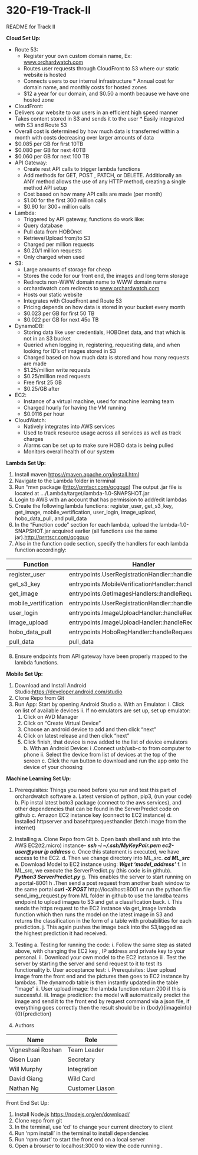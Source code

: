 # 320-F19-Track-II
README for Track II

**Cloud Set Up:**

* Route 53:
  * Register your own custom domain name, Ex: www.orchardwatch.com
  * Routes user requests through CloudFront to S3 where our static website is hosted 
  * Connects users to our internal infrastructure   * Annual cost for domain name, and monthly costs for hosted zones
   * $12 a year for our domain, and $0.50 a month because we have one hosted zone 
* CloudFront:
 * Delivers our website to our users in an efficient high speed manner
 * Takes content stored in S3 and sends it to the user  * Easily integrated with S3 and Route 53
 * Overall cost is determined by how much data is transferred within a month with costs decreasing over larger amounts of data 
  * $0.085 per GB for first 10TB
  * $0.080 per GB for next 40TB
  * $0.060 per GB for next 100 TB
* API Gateway:
  * Create rest API calls to trigger lambda functions
  * Add methods for GET, POST , PATCH, or DELETE. Additionally an ANY method allows the use of any HTTP method, creating a single method API setup
  * Cost based on how many API calls are made (per month)
   * $1.00 for the first 300 million calls
   * $0.90 for 300+ million calls
* Lambda:
  * Triggered by API gateway, functions do work like:
   * Query database
   * Pull data from HOBOnet
   * Retrieve/Upload from/to S3
  * Charged per million requests
   * $0.20/1 million requests
   * Only charged when used
* S3:
  * Large amounts of storage for cheap
  * Stores the code for our front end, the images and long term storage
  * Redirects non-WWW domain name to WWW domain name
   * orchardwatch.com redirects to www.orchardwatch.com
  * Hosts our static website
   * Integrates with CloudFront and Route 53
  * Pricing depends on how data is stored in your bucket every month
   * $0.023 per GB for first 50 TB
   * $0.022 per GB for next 45o TB
* DynamoDB:
  * Storing data like user credentials, HOBOnet data, and that which is not in an S3 bucket
  * Queried when logging in, registering, requesting data, and when looking for ID’s of images stored in S3
  * Charged based on how much data is stored and how many requests are made
   * $1.25/million write requests
   * $0.25/million read requests 
   * Free first 25 GB
   * $0.25/GB after
* EC2: 
  * Instance of a virtual machine, used for machine learning team
  * Charged hourly for having the VM running
   * $0.0116 per hour
* CloudWatch:
  * Natively integrates into AWS services
  * Used to track resource usage across all services as well as track charges
  * Alarms can be set up to make sure HOBO data is being pulled 
  * Monitors overall health of our system

**Lambda Set Up:**
1. Install maven https://maven.apache.org/install.html
2. Navigate to the Lambda folder in terminal
3. Run “mvn package (http://prntscr.com/qcgpuq)
The output .jar file is located at .../Lambda/target/lambda-1.0-SNAPSHOT.jar
4. Login to AWS with an account that has permission to add/edit lambdas
5. Create the following lambda functions: register_user, get_s3_key, get_image, mobile_vertification, user_login, image_upload, hobo_data_pull, and pull_data
6. In the “Function code” section for each lambda, upload the lambda-1.0-SNAPSHOT.jar acquired earlier (all functions use the same jar).http://prntscr.com/qcgquo
7. Also in the function code section, specify the handlers for each lambda function accordingly:

Function | Handler
------------ | -------------
register_user | entrypoints.UserRegistrationHandler::handleRequest
get_s3_key | entrypoints.MobileVerificationHandler::handleRequest
get_image | entrypoints.GetImagesHandlers::handleRequest
mobile_vertification | entrypoints.UserRegistrationHandler::handleRequest
user_login | entrypoints.ImageUploadHandler::handleRequest
image_upload | entrypoints.ImageUploadHandler::handleRequest
hobo_data_pull | entrypoints.HoboRegHandler::handleRequest
pull_data | pull_data

8. Ensure endpoints from API gateway have been properly mapped to the lambda functions.


**Mobile Set Up:**
1. Download and Install Android Studio:https://developer.android.com/studio
2. Clone Repo from Git
3. Run App: Start by opening Android Studio
 a. With an Emulator: 
  i. Click on list of available devices
  ii. If no emulators are set up, set up emulator:
   1. Click on AVD Manager
   2. Click on “Create Virtual Device” 
   3. Choose an android device to add and then click “next”
   4. Click on latest release and then click “next”
   5. Click finish, that device is now added to the list of device emulators
 b. With an Android Device:
  i .Connect usb/usb-c to from computer to phone
  ii. Select the device from list of devices at the top of the screen
 c. Click the run button to download and run the app onto the device of your choosing

**Machine Learning Set Up:**
1. Prerequisites:
Things you need before you run and test this part of orchardwatch software
 a. Latest version of python, pip3,  (run your code)
 b. Pip instal latest boto3 package (connect to the aws services), and other dependencies that can be found in the ServerPredict code on github
 c. Amazon EC2 instance key (connect to EC2 instance)
 d. Installed httpserver and basehttprequesthandler (fetch image from the internet)
2. Installing
 a. Clone Repo from Git
 b. Open bash shell and ssh into the AWS EC2(t2.micro) instance-
_**ssh -i ~/.ssh/MyKeyPair.pem ec2-user@your ip address**_
 c. Once this statement is executed, we have access to the EC2.
 d. Then we change directory into ML_src.
_**cd ML_src**_
 e. Download Model to EC2 instance using:
_**Wget ‘model_address’**_
 f. In ML_src, we execute the ServerPredict.py (this code is in github). 
_**Python3 ServerPredict.py**_
 g. This enables the server to start running on a portal-8001
 h .Then send a post request from another bash window to the same portal
_**curl -X POST**_ http://localhost:8001 or run the python file send_img_request.py from ML folder in github to use the lamdba teams endpoint to upload images to S3 and get a classification back.
 i. This sends the https request to the EC2 instance via get_image lambda function which then runs the model on the latest image in S3 and returns the classification in the form of a table with probabilities for each prediction.
 j. This again pushes the image back into the S3,tagged as the highest prediction it had received.

3. Testing
 a. Testing for running the code:
  i. Follow the same step as stated above, with changing the EC2 key , IP address and private key to your personal. 
  ii. Download your own model to the EC2 instance 
  iii. Test the server by starting the server and send request to it to test its functionality
 b. User acceptance test: 
  i. Prerequisites: User upload image from the front end and the pictures then goes to EC2 instance by lambdas. The dynamodb table is then instantly updated in the table “Image”
  ii. User upload image: the lambda function return 200 if this is successful.
  iii. Image prediction: the model will automatically predict the image and send it to the front end by request command via a json file, if everything goes correctly then the result should be in {body}{imageinfo}{0}{prediction}

4. Authors

Name | Role
------------ | -------------
Vigneshsai Roshan | Team Leader
Qisen Luan | Secretary
Will Murphy | Integration
David Giang | Wild Card
Nathan Ng | Customer Liason

Front End Set Up:
1. Install Node.js https://nodejs.org/en/download/
2. Clone repo from git
3. In the terminal, use ‘cd’ to change your current directory to client
4. Run ‘npm install’ in the terminal to install dependencies
5. Run ‘npm start’ to start the front end on a local server
6. Open a browser to localhost:3000 to view the code running
.

